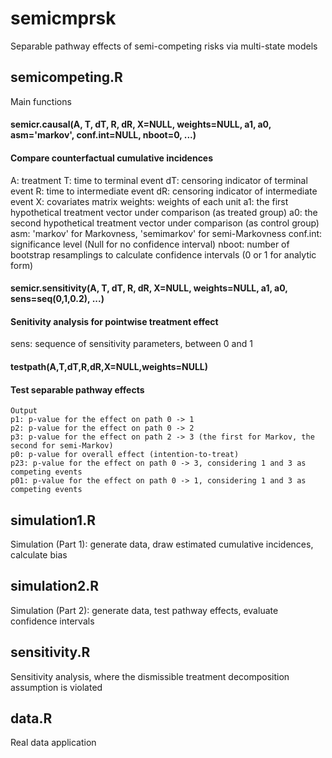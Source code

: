 # semicmprsk
Separable pathway effects of semi-competing risks via multi-state models

## semicompeting.R
Main functions
#### semicr.causal(A, T, dT, R, dR, X=NULL, weights=NULL, a1, a0, asm='markov', conf.int=NULL, nboot=0, ...)
#### Compare counterfactual cumulative incidences
A: treatment
T: time to terminal event
dT: censoring indicator of terminal event
R: time to intermediate event
dR: censoring indicator of intermediate event
X: covariates matrix
weights: weights of each unit
a1: the first hypothetical treatment vector under comparison (as treated group)
a0: the second hypothetical treatment vector under comparison (as control group)
asm: 'markov' for Markovness, 'semimarkov' for semi-Markovness
conf.int: significance level (Null for no confidence interval)
nboot: number of bootstrap resamplings to calculate confidence intervals (0 or 1 for analytic form)
#### semicr.sensitivity(A, T, dT, R, dR, X=NULL, weights=NULL, a1, a0, sens=seq(0,1,0.2), ...)
#### Senitivity analysis for pointwise treatment effect
sens: sequence of sensitivity parameters, between 0 and 1
#### testpath(A,T,dT,R,dR,X=NULL,weights=NULL)
#### Test separable pathway effects
    Output
    p1: p-value for the effect on path 0 -> 1
    p2: p-value for the effect on path 0 -> 2
    p3: p-value for the effect on path 2 -> 3 (the first for Markov, the second for semi-Markov)
    p0: p-value for overall effect (intention-to-treat)
    p23: p-value for the effect on path 0 -> 3, considering 1 and 3 as competing events
    p01: p-value for the effect on path 0 -> 1, considering 1 and 3 as competing events

## simulation1.R
Simulation (Part 1): generate data, draw estimated cumulative incidences, calculate bias

## simulation2.R
Simulation (Part 2): generate data, test pathway effects, evaluate confidence intervals

## sensitivity.R
Sensitivity analysis, where the dismissible treatment decomposition assumption is violated

## data.R
Real data application
